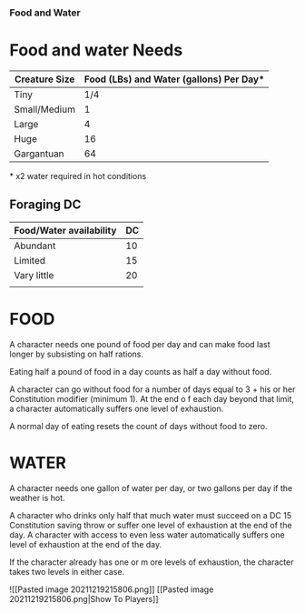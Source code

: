 ### Food and Water
# Food and water Needs
| Creature Size | Food (LBs) and Water (gallons) Per Day* |
| ------------- | -------------------------------------- |
| Tiny          | 1/4                                    |
| Small/Medium  | 1                                      |
| Large         | 4                                      |
| Huge          | 16                                     |
| Gargantuan    | 64                                     |

\* x2 water required in hot conditions

## Foraging DC

| Food/Water availability | DC  |
| ----------------------- | --- |
| Abundant                | 10  |
| Limited                 | 15  |
| Vary little             | 20  |
|                         |     |
# FOOD

A character needs one pound of food per day and can make food last longer by subsisting on half rations.

Eating half a pound of food in a day counts as half a day without food.

A character can go without food for a number of days equal to 3 + his or her Constitution modifier (minimum 1). At the end o f each day beyond that limit, a character automatically suffers one level of exhaustion.

A normal day of eating resets the count of days without food to zero.

# WATER

A character needs one gallon of water per day, or two gallons per day if the weather is hot.

A character who drinks only half that much water must succeed on a DC 15 Constitution saving throw or suffer one level of exhaustion at the end of the day. A character with access to even less water automatically suffers one level of exhaustion at the end of the day.

If the character already has one or m ore levels of exhaustion, the character takes two levels in either case.

![[Pasted image 20211219215806.png]]
[[Pasted image 20211219215806.png|Show To Players]]


